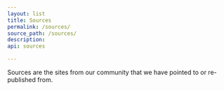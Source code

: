 ```yaml
---
layout: list
title: Sources
permalink: /sources/
source_path: /sources/
description:
api: sources

---
```


Sources are the sites from our community that we have pointed to or re-published from.
